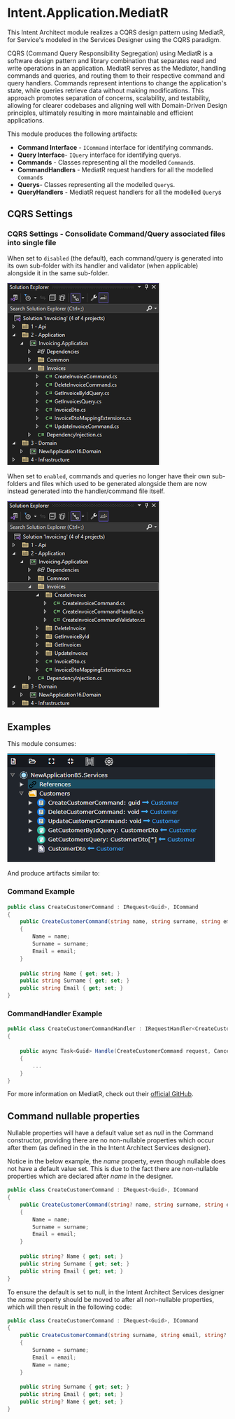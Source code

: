 ﻿# Intent.Application.MediatR

This Intent Architect module realizes a CQRS design pattern using MediatR, for Service's modeled in the Services Designer using the CQRS paradigm.

CQRS (Command Query Responsibility Segregation) using MediatR is a software design pattern and library combination that separates read and write operations in an application. MediatR serves as the Mediator, handling commands and queries, and routing them to their respective command and query handlers. Commands represent intentions to change the application's state, while queries retrieve data without making modifications. This approach promotes separation of concerns, scalability, and testability, allowing for clearer codebases and aligning well with Domain-Driven Design principles, ultimately resulting in more maintainable and efficient applications.

This module produces the following artifacts:

- **Command Interface** - `ICommand` interface for identifying commands.
- **Query Interface**- `IQuery` interface for identifying querys.
- **Commands** - Classes representing all the modelled `Command`s.
- **CommandHandlers** - MediatR request handlers for all the modelled `Command`s
- **Querys**- Classes representing all the modelled `Query`s.
- **QueryHandlers** - MediatR request handlers for all the modelled `Query`s

## CQRS Settings

### CQRS Settings - Consolidate Command/Query associated files into single file

When set to `disabled` (the default), each command/query is generated into its own sub-folder with its handler and validator (when applicable) alongside it in the same sub-folder.

![File view when consolidation disabled](docs/cqrs-consolidate-disabled.png)

When set to `enabled`, commands and queries no longer have their own sub-folders and files which used to be generated alongside them are now instead generated into the handler/command file itself.

![File view when consolidation enabled](docs/cqrs-consolidate-enabled.png)

## Examples

This module consumes:

![CQRTS Modelling](docs/images/cqrs-modeling.png)

And produce artifacts similar to:

### Command Example

```csharp
public class CreateCustomerCommand : IRequest<Guid>, ICommand
{
    public CreateCustomerCommand(string name, string surname, string email)
    {
        Name = name;
        Surname = surname;
        Email = email;
    }

    public string Name { get; set; }
    public string Surname { get; set; }
    public string Email { get; set; }
}
```

### CommandHandler Example

```csharp
public class CreateCustomerCommandHandler : IRequestHandler<CreateCustomerCommand, Guid>
{

    public async Task<Guid> Handle(CreateCustomerCommand request, CancellationToken cancellationToken)
    {
        ...
    }
}

```

For more information on MediatR, check out their [official GitHub](https://github.com/jbogard/MediatR/).

## Command nullable properties

Nullable properties will have a default value set as _null_ in the Command constructor, providing there are no non-nullable properties which occur after them (as defined in the in the Intent Architect Services designer).

Notice in the below example, the _name_ property, even though nullable does not have a default value set. This is due to the fact there are non-nullable properties which are declared after _name_ in the designer.

```csharp
public class CreateCustomerCommand : IRequest<Guid>, ICommand
{
    public CreateCustomerCommand(string? name, string surname, string email)
    {
        Name = name;
        Surname = surname;
        Email = email;
    }

    public string? Name { get; set; }
    public string Surname { get; set; }
    public string Email { get; set; }
}
```

To ensure the default is set to null, in the Intent Architect Services designer the _name_ property should be moved to after all non-nullable properties, which will then result in the following code:

```csharp
public class CreateCustomerCommand : IRequest<Guid>, ICommand
{
    public CreateCustomerCommand(string surname, string email, string? name = null)
    {
        Surname = surname;
        Email = email;
        Name = name;
    }

    public string Surname { get; set; }
    public string Email { get; set; }
    public string? Name { get; set; }
}
```
